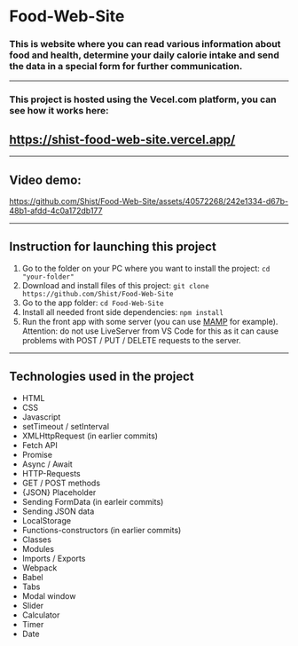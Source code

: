 # Food-Web-Site

### This is website where you can read various information about food and health, determine your daily calorie intake and send the data in a special form for further communication.

---

### This project is hosted using the Vecel.com platform, you can see how it works here:
## https://shist-food-web-site.vercel.app/

---

## Video demo:

https://github.com/Shist/Food-Web-Site/assets/40572268/242e1334-d67b-48b1-afdd-4c0a172db177

---

## Instruction for launching this project

1. Go to the folder on your PC where you want to install the project:
   `cd "your-folder"`
1. Download and install files of this project:
   `git clone https://github.com/Shist/Food-Web-Site`
1. Go to the app folder:
   `cd Food-Web-Site`
1. Install all needed front side dependencies:
   `npm install`
1. Run the front app with some server (you can use [MAMP](https://www.mamp.info/en/windows/) for example). Attention: do not use LiveServer from VS Code for this as it can cause problems with POST / PUT / DELETE requests to the server.

---

## Technologies used in the project

- HTML
- CSS
- Javascript
- setTimeout / setInterval
- XMLHttpRequest (in earlier commits)
- Fetch API
- Promise
- Async / Await
- HTTP-Requests
- GET / POST methods
- {JSON} Placeholder
- Sending FormData (in earleir commits)
- Sending JSON data
- LocalStorage
- Functions-constructors (in earlier commits)
- Classes
- Modules
- Imports / Exports
- Webpack
- Babel
- Tabs
- Modal window
- Slider
- Calculator
- Timer
- Date
